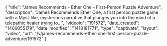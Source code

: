 {
    "title": "James Recommends - Ether One - First-Person Puzzle Adventure",
    "description": "James Recommends Ether One, a first person puzzle game with a Myst-like, mysterious narrative that plunges you into the mind of a telepathic healer trying to...",
    "videoid": "191572",
    "date_created": "1406055179",
    "date_modified": "1418181771",
    "type": "captivate",
    "layout": "video",
    "url": "\/v\/james-recommends-ether-one-first-person-puzzle-adventure\/191572"
}